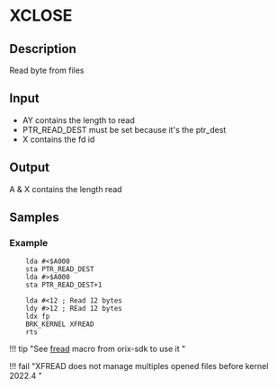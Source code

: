 # XCLOSE

## Description

Read byte from files

## Input

* AY contains the length to read
* PTR_READ_DEST must be set because it's the ptr_dest
* X contains the fd id

## Output

A & X contains the length read

## Samples

### Example

``` ca65
    lda #<$A000
    sta PTR_READ_DEST
    lda #>$A000
    sta PTR_READ_DEST+1

    lda #<12 ; Read 12 bytes
    ldy #>12 ; REad 12 bytes
    ldx fp
    BRK_KERNEL XFREAD
    rts

```

!!! tip "See [fread](../../../home/orixsdk) macro from orix-sdk to use it "

!!! fail "XFREAD does not manage multiples opened files before kernel 2022.4 "
